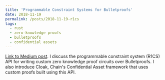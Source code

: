 ```yaml
---
title: 'Programmable Constraint Systems for Bulletproofs'
date: 2018-11-19
permalink: /posts/2018-11-19-r1cs
tags:
  - rust
  - zero-knowledge proofs
  - bulletproofs
  - confidential assets
---
```


[Link to Medium post](https://medium.com/interstellar/programmable-constraint-systems-for-bulletproofs-365b9feb92f7). I discuss the programmable constraint system (R1CS) API for writing custom zero knowledge proof circuits over Bulletproofs. I also introduce Cloak, Chain's Confidential Asset framework that uses custom proofs built using this API.